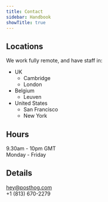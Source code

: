 ```yaml
---
title: Contact
sidebar: Handbook
showTitle: true
---
```


## Locations

We work fully remote, and have staff in:

* UK
	* Cambridge
	* London
* Belgium
	* Leuven
* United States
	* San Francisco
	* New York

## Hours

9.30am - 10pm GMT\
Monday - Friday

## Details

hey@posthog.com\
+1 (813) 670-2279